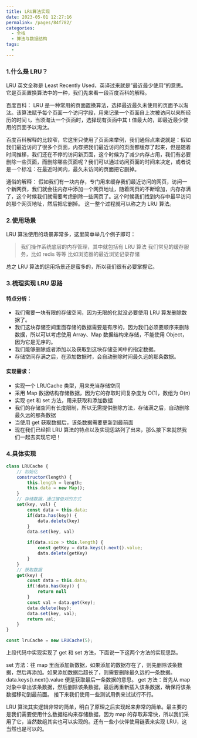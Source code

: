 ```yaml
---
title: LRU算法实现
date: 2023-05-01 12:27:16
permalink: /pages/84f782/
categories:
  - 全栈
  - 算法与数据结构
tags:
  - 
---
```


### 1.什么是 LRU？
LRU 英文全称是 Least Recently Used，英译过来就是”最近最少使用“的意思。 它是页面置换算法中的一种，我们先来看一段百度百科的解释。

百度百科：
LRU 是一种常用的页面置换算法，选择最近最久未使用的页面予以淘汰。该算法赋予每个页面一个访问字段，用来记录一个页面自上次被访问以来所经历的时间 t，当须淘汰一个页面时，选择现有页面中其 t 值最大的，即最近最少使用的页面予以淘汰。

百度百科解释的比较窄，它这里只使用了页面来举例，我们通俗点来说就是：假如我们最近访问了很多个页面，内存把我们最近访问的页面都缓存了起来，但是随着时间推移，我们还在不停的访问新页面，这个时候为了减少内存占用，我们有必要删除一些页面，而删除哪些页面呢？我们可以通过访问页面的时间来决定，或者说是一个标准：在最近时间内，最久未访问的页面把它删掉。

通俗的解释：
假如我们有一块内存，专门用来缓存我们最近访问的网页，访问一个新网页，我们就会往内存中添加一个网页地址，随着网页的不断增加，内存存满了，这个时候我们就需要考虑删除一些网页了。这个时候我们找到内存中最早访问的那个网页地址，然后把它删掉。
这一整个过程就可以称之为 LRU 算法。

### 2.使用场景
LRU 算法使用的场景非常多，这里简单举几个例子即可：

>   我们操作系统底层的内存管理，其中就包括有 LRU 算法
>   我们常见的缓存服务，比如 redis 等等
>   比如浏览器的最近浏览记录存储

总之 LRU 算法的运用场景还是蛮多的，所以我们很有必要掌握它。

### 3.梳理实现 LRU 思路

#### 特点分析：
* 我们需要一块有限的存储空间，因为无限的化就没必要使用 LRU 算发删除数据了。
* 我们这块存储空间里面存储的数据需要是有序的，因为我们必须要顺序来删除数据，所以可以考虑使用 Array、Map 数据结构来存储，不能使用 Object，因为它是无序的。
* 我们能够删除或者添加以及获取到这块存储空间中的指定数据。
* 存储空间存满之后，在添加数据时，会自动删除时间最久远的那条数据。

#### 实现需求：
* 实现一个 LRUCache 类型，用来充当存储空间
* 采用 Map 数据结构存储数据，因为它的存取时间复杂度为 O(1)，数组为 O(n)
* 实现 get 和 set 方法，用来获取和添加数据
* 我们的存储空间有长度限制，所以无需提供删除方法，存储满之后，自动删除最久远的那条数据
* 当使用 get 获取数据后，该条数据需要更新到最前面
* 现在我们已经把 LRU 算法的特点以及实现思路列了出来，那么接下来就然我们一起去实现它吧！

### 4.具体实现
```js
class LRUCache {
    // 初始化
    constructor(length) {
        this.length = length;
        this.data = new Map();
    }
    // 存储数据，通过键值对的方式
    set(key, val) {
        const data = this.data;
        if(data.has(key)) {
            data.delete(key)
        }
        data.set(key, val)

        if(data.size > this.length) {
            const getKey = data.keys().next().value;
            data.delete(getKey)
        }
    }
    // 获取数据
    get(key) {
        const data = this.data;
        if(!data.has(key)) {
            return null
        }
        const val = data.get(key);
        data.delete(key);
        data.set(key, val);
        return val;
    }
}

const lruCache = new LRUCache(5);

```

上段代码中实现实现了 get 和 set 方法，下面说一下这两个方法的实现思路。

set 方法：往 map 里面添加新数据，如果添加的数据存在了，则先删除该条数据，然后再添加。如果添加数据后超长了，则需要删除最久远的一条数据。data.keys().next().value 便是获取最后一条数据的意思。
get 方法：首先从 map 对象中拿出该条数据，然后删除该条数据，最后再重新插入该条数据，确保将该条数据移动到最前面。
接下来我们使用一些测试用例来试试行不行。


LRU 算法其实逻辑非常的简单，明白了原理之后实现起来非常的简单。最主要的是我们需要使用什么数据结构来存储数据，因为 map 的存取非常快，所以我们采用了它，当然数组其实也可以实现的。还有一些小伙伴使用链表来实现 LRU，这当然也是可以的。